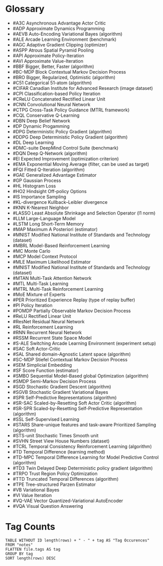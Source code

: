 # Glossary
- #A3C Asynchronous Advantage Actor Critic
- #ADP Approximate Dynamics Programming
- #AEVB Auto-Encoding Variational Bayes (algorithm)
- #ALE Arcade Learning Environment (benchmark)
- #AGC Adaptive Gradient Clipping (optimizer)
- #ASPP Atrous Spatial Pyramid Pooling
- #API Approximate Policy-Iteration
- #AVI Approximate Value-Iteration
- #BBF Bigger, Better, Faster (algorithm)
- #BC-MDP Block Contextual Markov Decision Process
- #BRO Bigger, Regularized, Optimistic (algorithm)
- #C51 Categorical 51-atom (algorithm)
- #CIFAR Canadian Institute for Advanced Research (image dataset)
- #CPI Classification-based Policy Iteration
- #CReLU Concatenated Rectified Linear Unit
- #CNN Convolutional Neural Network
- #CTPG Cross-Task Policy Guidance (MTRL framework)
- #CQL Conservative Q-Learning
- #DBN Deep Belief Network
- #DP Dynamic Progamming
- #DPG Deterministic Policy Gradient (algorithm)
- #DDPG Deep Deterministic Policy Gradient (algorithm)
- #DL Deep Learning
- #DMC-suite DeepMind Control Suite (benchmark)
- #DQN Deep Q-Network (algorithm)
- #EI Expected Improvement (optimization criterion)
- #EMA Exponential Moving Average (filter, can be used as target)
- #FQI Fitted Q-Iteration (algorithm)
- #GAE Generalized Advantage Estimator
- #GP Gaussian Process
- #HL Histogram Loss
- #HO2 Hindsight Off-policy Options
- #IS Importance Sampling
- #KL-divergence Kullback–Leibler divergence
- #KNN K-Nearest Neighbor
- #LASSO Least Absolute Shrinkage and Selection Operator (l1 norm)
- #LLM Large-Language Model
- #LSTM Long Short-Term Memory
- #MAP Maximum A Posteriori (estimator)
- #MNIST Modified National Institute of Standards and Technology (dataset)
- #MBRL Model-Based Reinforcement Learning
- #MC Monte Carlo
- #MCP Model Context Protocol
- #MLE Maximum Likelihood Estimator
- #MNIST Modified National Institute of Standards and Technology (dataset)
- #MTAN Multi-Task Attention Network
- #MTL Multi-Task Learning
- #MTRL Multi-Task Reinforcement Learning
- #MoE Mixture of Experts
- #PER Prioritized Experience Replay (type of replay buffer)
- #PI Policy Iteration
- #POMDP Partially Observable Markov Decision Process
- #ReLU Rectified Linear Unit
- #ResNet Residual Neural Network
- #RL Reinforcement Learning
- #RNN Recurrent Neural Network
- #RSSM Recurrent State Space Model
- #S-ALE Switching Arcade Learning Environment (experiment setup)
- #SAC Soft Actor-Critic
- #SAL Shared domain-Agnostic Latent space (algorithm)
- #SC-MDP Stiefel Contextual Markov Decision Process
- #SEM Simplicial Embedding
- #SF Score Function (estimator)
- #SMBO Sequential Model-Based global Optimization (algorithm)
- #SMDP Semi-Markov Decision Process
- #SGD Stochastic Gradient Descent (algorithm)
- #SGVB Stochastic Gradient Variational Bayes
- #SPR Self-Predictive Representations (algorithm)
- #SR-SAC Scaled-by-Resetting Soft Actor Critic (algorithm)
- #SR-SPR Scaled-by-Resetting Self-Predictive Representation (algorithm)
- #SSL Self-Supervised Learning
- #STARS Share-unique features and task-aware Prioritized Sampling (algorithm)
- #STS-unit Stochastic Times Smooth unit
- #SVHN Street View House Numbers (dataset)
- #TCRL Temporal Consistency Reinforcement Learning (algorithm)
- #TD Temporal Difference (learning method)
- #TD-MPC Temporal Difference Learning for Model Predictive Control (algorithm)
- #TD3 Twin Delayed Deep Deterministic policy gradient (algorithm)
- #TRPO Trust Region Policy Optimization
- #TTD Truncated Temporal Differences (algorithm)
- #TPE Tree-structured Parzen Estimator
- #VB Variational Bayes
- #VI Value Iteration
- #VQ-VAE Vector Quantized-Variational AutoEncoder
- #VQA Visual Question Answering

# Tag Counts

```dataview
TABLE WITHOUT ID length(rows) + " - " + tag AS "Tag Occurences"
FROM "notes"
FLATTEN file.tags AS tag
GROUP BY tag
SORT length(rows) DESC
```
